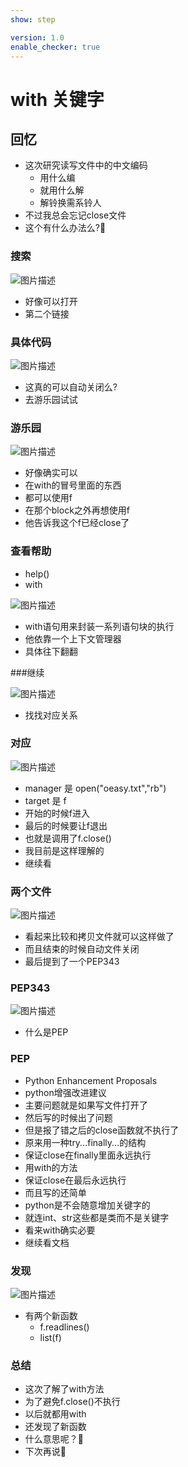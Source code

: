 ```yaml
---
show: step

version: 1.0
enable_checker: true
---
```


# with 关键字
## 回忆

- 这次研究读写文件中的中文编码
	- 用什么编
	- 就用什么解
	- 解铃换需系铃人
- 不过我总会忘记close文件
- 这个有什么办法么?🤔

### 搜索

![图片描述](https://doc.shiyanlou.com/courses/uid1190679-20210827-1630050072740)

- 好像可以打开
- 第二个链接

### 具体代码

![图片描述](https://doc.shiyanlou.com/courses/uid1190679-20210827-1630050173668)

- 这真的可以自动关闭么?
- 去游乐园试试

### 游乐园

![图片描述](https://doc.shiyanlou.com/courses/uid1190679-20210827-1630050264651)

- 好像确实可以
- 在with的冒号里面的东西
- 都可以使用f
- 在那个block之外再想使用f
- 他告诉我这个f已经close了

### 查看帮助

- help()
- with

![图片描述](https://doc.shiyanlou.com/courses/uid1190679-20210827-1630050363939)

- with语句用来封装一系列语句块的执行
- 他依靠一个上下文管理器
- 具体往下翻翻

###继续

![图片描述](https://doc.shiyanlou.com/courses/uid1190679-20210827-1630050768979)

- 找找对应关系

### 对应

![图片描述](https://doc.shiyanlou.com/courses/uid1190679-20210827-1630050916154)

- manager 是 open("oeasy.txt","rb")
- target 是 f
- 开始的时候f进入
- 最后的时候要让f退出
- 也就是调用了f.close()
- 我目前是这样理解的
- 继续看

### 两个文件

![图片描述](https://doc.shiyanlou.com/courses/uid1190679-20210827-1630051229041)

- 看起来比较和拷贝文件就可以这样做了
- 而且结束的时候自动文件关闭
- 最后提到了一个PEP343

### PEP343

![图片描述](https://doc.shiyanlou.com/courses/uid1190679-20210827-1630051464479)

- 什么是PEP
### PEP

- Python Enhancement Proposals
- python增强改进建议
- 主要问题就是如果写文件打开了
- 然后写的时候出了问题
- 但是报了错之后的close函数就不执行了
- 原来用一种try...finally...的结构
- 保证close在finally里面永远执行
- 用with的方法
- 保证close在最后永远执行
- 而且写的还简单
- python是不会随意增加关键字的
- 就连int、str这些都是类而不是关键字
- 看来with确实必要
- 继续看文档

### 发现

![图片描述](https://doc.shiyanlou.com/courses/uid1190679-20210827-1630052195612)

- 有两个新函数
	- f.readlines()
	- list(f)


### 总结 
- 这次了解了with方法
- 为了避免f.close()不执行
- 以后就都用with
- 还发现了新函数
- 什么意思呢？🤔
- 下次再说👋
